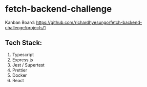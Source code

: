 # fetch-backend-challenge

Kanban Board: https://github.com/richardhyesungo/fetch-backend-challenge/projects/1

## Tech Stack:
1. Typescript
2. Express.js
3. Jest / Supertest
4. Prettier
5. Docker
6. React
